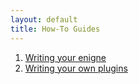 ```yaml
---
layout: default
title: How-To Guides
---
```


1. [Writing your enigne](engine.md)
2. [Writing your own plugins](plugin.md)